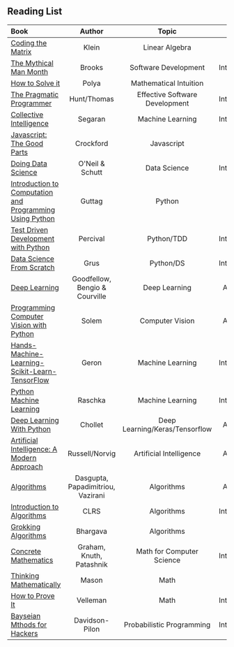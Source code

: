 ## Reading List
Book | Author | Topic | Effort | Owned | Notes
:-- | :--: | :--: | :--: | :--: | :--:
[Coding the Matrix](https://www.amazon.com/Coding-Matrix-Algebra-Applications-Computer/dp/0615880991/ref=sr_1_1?s=books&ie=UTF8&qid=1512875210&sr=1-1&keywords=coding+the+matrix) | Klein | Linear Algebra | Core| Yes | In Progress
[The Mythical Man Month](https://www.amazon.com/Mythical-Man-Month-Software-Engineering-Anniversary/dp/0201835959) | Brooks | Software Development | Intermediate | Yes | Complete!
[How to Solve it](https://www.amazon.com/gp/offer-listing/069111966X/ref=dp_olp_new?ie=UTF8&condition=new) | Polya | Mathematical Intuition | Intro | Yes | Complete!
[The Pragmatic Programmer](https://www.amazon.com/Pragmatic-Programmer-Journeyman-Master/dp/020161622X/ref=sr_1_1?s=books&ie=UTF8&qid=1512875242&sr=1-1&keywords=pragmatic+programmer) | Hunt/Thomas | Effective Software Development| Intermediate | Yes | Complete!
[Collective Intelligence](https://www.amazon.com/Programming-Collective-Intelligence-Building-Applications/dp/0596529325/ref=sr_1_1?s=books&ie=UTF8&qid=1512875288&sr=1-1&keywords=collective+intelligence) | Segaran| Machine Learning | Intermediate | Yes | Complete!
[Javascript: The Good Parts](https://www.amazon.com/JavaScript-Good-Parts-Douglas-Crockford/dp/0596517742/ref=sr_1_1?s=books&ie=UTF8&qid=1512875333&sr=1-1&keywords=Javascript%3A+The+Good+Parts) | Crockford | Javascript | ? | Yes | Complete!
[Doing Data Science](https://www.amazon.com/Doing-Data-Science-Straight-Frontline/dp/1449358659/ref=sr_1_1?ie=UTF8&qid=1512922532&sr=8-1&keywords=Doing+Data+Science) | O'Neil & Schutt | Data Science | Intro (for ds) | Yes | Complete!
[Introduction to Computation and Programming Using Python](https://www.amazon.com/Introduction-Computation-Programming-Using-Python/dp/0262525003/ref=sr_1_fkmr2_3?s=books&ie=UTF8&qid=1512922609&sr=1-3-fkmr2&keywords=intro+computation+programming+python) | Guttag | Python | Intro | Yes | Complete!
[Test Driven Development with Python](https://www.amazon.com/Test-Driven-Development-Python-Selenium-JavaScript/dp/1491958707/ref=sr_1_fkmr1_1?s=books&ie=UTF8&qid=1512922570&sr=1-1-fkmr1&keywords=test+driven+dev+python) | Percival | Python/TDD | Intermediate | Yes | In Progress
[Data Science From Scratch](https://www.amazon.com/Data-Science-Scratch-Principles-Python/dp/149190142X/ref=pd_bxgy_14_img_2?_encoding=UTF8&pd_rd_i=149190142X&pd_rd_r=EDG7YC8NBKHBCRR0QRC5&pd_rd_w=t03yP&pd_rd_wg=9vnMb&psc=1&refRID=EDG7YC8NBKHBCRR0QRC5) | Grus | Python/DS | Intermediate | Yes | Complete!
[Deep Learning](https://www.amazon.com/Deep-Learning-Adaptive-Computation-Machine/dp/0262035618/ref=sr_1_4?s=books&ie=UTF8&qid=1512785297&sr=1-4&keywords=neural+networks) | Goodfellow, Bengio & Courville | Deep Learning | Advanced | Yes | In Progress/Reference
[Programming Computer Vision with Python](http://programmingcomputervision.com/) | Solem | Computer Vision | Advanced | Yes | [Complete](https://github.com/CLuiz/python_cv)
[Hands-Machine-Learning-Scikit-Learn-TensorFlow](https://www.amazon.com/Hands-Machine-Learning-Scikit-Learn-TensorFlow/dp/1491962291) | Geron | Machine Learning | Intermediate | Yes | Complete
[Python Machine Learning](https://www.amazon.com/Python-Machine-Learning-scikit-learn-TensorFlow/dp/1787125939) | Raschka | Machine Learning | Intermediate | Yes | Complete
[Deep Learning With Python](https://www.manning.com/books/deep-learning-with-python)| Chollet | Deep Learning/Keras/Tensorflow | Advanced | Owned | In Progress
[Artificial Intelligence: A Modern Approach](https://www.amazon.com/Artificial-Intelligence-Modern-Approach-3rd/dp/0136042597)| Russell/Norvig | Artificial Intelligence | Advanced | Owned | -
[Algorithms](https://www.amazon.com/Algorithms-Sanjoy-Dasgupta/dp/0073523402)| Dasgupta, Papadimitriou, Vazirani| Algorithms | Advanced | Owned | In Progress
[Introduction to Algorithms](https://mitpress.mit.edu/books/introduction-algorithms) | CLRS| Algorithms | Intermediate | Owned | Reference
[Grokking Algorithms](https://www.amazon.com/Grokking-Algorithms-illustrated-programmers-curious/dp/1617292230) | Bhargava | Algorithms | Review | Owned | Complete!
[Concrete Mathematics](https://www.amazon.com/Concrete-Mathematics-Foundation-Computer-Science/dp/0201558025/) | Graham, Knuth, Patashnik | Math for Computer Science | Intermediate | Owned | Reference
[Thinking Mathematically](https://www.amazon.com/Thinking-Mathematically-2nd-J-Mason/dp/0273728911) | Mason | Math | Review | Owned | On Deck
[How to Prove It](https://www.amazon.com/gp/product/0521675995/ref=oh_aui_detailpage_o02_s00?ie=UTF8&psc=1) | Velleman | Math | Intermediate | Owned | -
[Bayseian Mthods for Hackers](https://www.amazon.com/Bayesian-Methods-Hackers-Probabilistic-Addison-Wesley/dp/0133902838) | Davidson-Pilon | Probabilistic Programming | Intermediate | Owned | [In Progress](https://github.com/CLuiz/probabalistic_programming)

